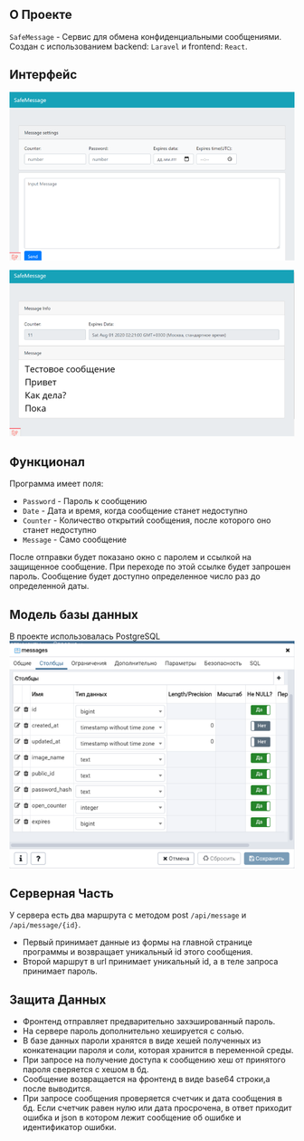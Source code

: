 ## О Проекте
`SafeMessage` - Сервис для обмена конфиденциальными сообщениями.<br>
Создан с использованием backend: `Laravel` и frontend: `React`.

## Интерфейс
![alt text](./doc/MainPage.png "Main Page")

![alt text](./doc/MessagePage.png "Message Page")

## Функционал
Программа имеет поля: 
* `Password` - Пароль к сообщению
* `Date` - Дата и время, когда сообщение станет недоступно
* `Counter` - Количество открытий сообщения, после которого оно станет недоступно
* `Message` - Само сообщение

После отправки будет показано окно с паролем и ссылкой на защищенное сообщение.
При переходе по этой ссылке будет запрошен пароль.
Сообщение будет доступно определенное число раз до определенной даты.

## Модель базы данных
В проекте использовалась PostgreSQL
![alt text](./doc/DB.png "DB")

## Cерверная Часть
У сервера есть два маршрута с методом post `/api/message` и `/api/message/{id}`.
* Первый принимает данные из формы на главной странице программы и возвращает уникальный id этого сообщения.
* Второй маршрут в url принимает уникальный id, а в теле запроса принимает пароль.

## Защита Данных
* Фронтенд отправляет предварительно захэшированный пароль.
* На сервере пароль дополнительно хешируется с солью.
* В базе данных пароли хранятся в виде хешей полученных из конкатенации пароля и соли, которая хранится в переменной среды.
* При запросе на получение доступа к сообщению хеш от принятого пароля сверяется с хешом в бд.
* Сообщение возвращается на фронтенд в виде base64 строки,а после выводится.
* При запросе сообщения проверяется счетчик и дата сообщения в бд. 
Если счетчик равен нулю или дата просрочена, в ответ приходит ошибка и json в котором лежит сообщение об ошибке и идентификатор ошибки.

